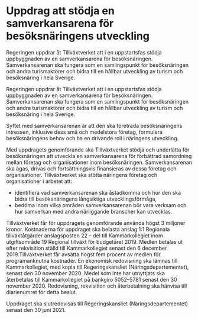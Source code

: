# Uppdrag att stödja en samverkansarena för besöksnäringens utveckling

Regeringen uppdrar åt Tillväxtverket att i en uppstartsfas stödja uppbyggnaden av en samverkansarena för besöksnäringen. Samverkansarenan ska fungera som en samlingspunkt för besöksnäringen och andra turismaktörer och bidra till en hållbar utveckling av turism och besöksnäring i hela Sverige.

Regeringen uppdrar åt Tillväxtverket att i en uppstartsfas stödja uppbyggnaden av en samverkansarena för besöksnäringen. Samverkansarenan ska fungera som en samlingspunkt för besöksnäringen och andra turismaktörer och bidra till en hållbar utveckling av turism och besöksnäring i hela Sverige.

Syftet med samverkansarenan är att den ska företräda besöksnäringens intressen, inklusive dess små och medelstora företag, formulera besöksnäringens behov och ha en drivande roll i näringens utveckling.

Med uppdragets genomförande ska Tillväxtverket stödja och underlätta för besöksnäringen att utveckla en samverkansarena för förbättrad samordning mellan företag och organisationer inom besöksnäringen. Samverkansarenan ska ägas, drivas och fortsättningsvis finansieras av dessa företag och organisationer. Tillväxtverket ska stötta näringens företag och organisationer i arbetet att:

* identifiera vad samverkansarenan ska åstadkomma och hur den ska bidra till besöksnäringens långsiktiga utvecklingsförmåga,
* bedöma inom vilka områden samverkansarenan bör vara verksam
och hur samverkan med andra närliggande branscher kan utvecklas.

Tillväxtverket får för uppdragets genomförande använda högst 3 miljoner kronor. Kostnaderna för uppdraget ska belasta anslag 1:1 Regionala tillväxtåtgärder anslagsposten 22 – del till Kammarkollegiet inom utgiftsområde 19 Regional tillväxt för budgetåret 2019. Medlen betalas ut efter rekvisition ställd till Kammarkollegiet senast den 6 december 2019.Tillväxtverket får avsätta högst fem procent av medlen för programanknutna kostnader. En ekonomisk redovisning ska lämnas till Kammarkollegiet, med kopia till Regeringskansliet (Näringsdepartementet), senast den 30 november 2020. Medel som inte har utnyttjats ska återbetalas till Kammarkollegiet på bankgiro 5052–5781 senast den 30 november 2020. Redovisning, rekvisition och återbetalning ska hänvisa till diarienumret för detta beslut.

Uppdraget ska slutredovisas till Regeringskansliet (Näringsdepartementet) senast den 30 juni 2021.
